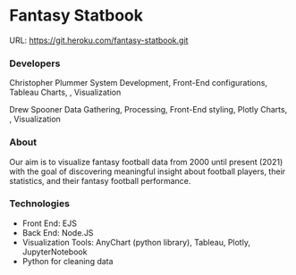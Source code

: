 # Fantasy Statbook
URL: https://git.heroku.com/fantasy-statbook.git

### Developers 
Christopher Plummer
System Development, Front-End configurations, Tableau Charts, , Visualization

Drew Spooner 
Data Gathering, Processing, Front-End styling, Plotly Charts, , Visualization

### About
Our aim is to visualize fantasy football data from 2000 until present (2021)
with the goal of discovering meaningful insight about football players, their statistics,
and their fantasy football performance.

### Technologies
- Front End: EJS
- Back End: Node.JS
- Visualization Tools: AnyChart (python library), Tableau, Plotly, JupyterNotebook
- Python for cleaning data





